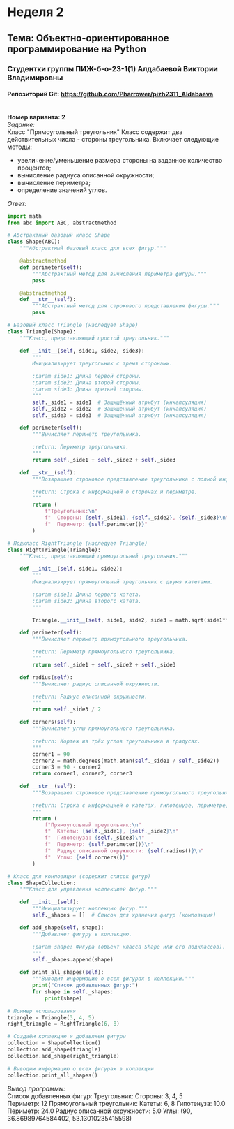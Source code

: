 # Неделя 2
## **Тема**: Объектно-ориентированное программирование на Python 
### Студентки группы ПИЖ-б-о-23-1(1) Алдабаевой Виктории Владимировны
#### Репозиторий Git: https://github.com/Pharrower/pizh2311_Aldabaeva <br><br>
**Номер варианта: 2**  
*Задание:*  
Класс "Прямоугольный треугольник"
Класс содержит два действительных числа - стороны треугольника. Включает следующие методы:
- увеличение/уменьшение размера стороны на заданное количество процентов;
- вычисление радиуса описанной окружности;
- вычисление периметра;
- определение значений углов. 

*Ответ:*  
```python
import math
from abc import ABC, abstractmethod

# Абстрактный базовый класс Shape
class Shape(ABC):
    """Абстрактный базовый класс для всех фигур."""

    @abstractmethod
    def perimeter(self):
        """Абстрактный метод для вычисления периметра фигуры."""
        pass

    @abstractmethod
    def __str__(self):
        """Абстрактный метод для строкового представления фигуры."""
        pass

# Базовый класс Triangle (наследует Shape)
class Triangle(Shape):
    """Класс, представляющий простой треугольник."""

    def __init__(self, side1, side2, side3):
        """
        Инициализирует треугольник с тремя сторонами.

        :param side1: Длина первой стороны.
        :param side2: Длина второй стороны.
        :param side3: Длина третьей стороны.
        """
        self._side1 = side1  # Защищённый атрибут (инкапсуляция)
        self._side2 = side2  # Защищённый атрибут (инкапсуляция)
        self._side3 = side3  # Защищённый атрибут (инкапсуляция)

    def perimeter(self):
        """Вычисляет периметр треугольника.

        :return: Периметр треугольника.
        """
        return self._side1 + self._side2 + self._side3

    def __str__(self):
        """Возвращает строковое представление треугольника с полной информацией.

        :return: Строка с информацией о сторонах и периметре.
        """
        return (
            f"Треугольник:\n"
            f"  Стороны: {self._side1}, {self._side2}, {self._side3}\n"
            f"  Периметр: {self.perimeter()}"
        )

# Подкласс RightTriangle (наследует Triangle)
class RightTriangle(Triangle):
    """Класс, представляющий прямоугольный треугольник."""

    def __init__(self, side1, side2):
        """
        Инициализирует прямоугольный треугольник с двумя катетами.

        :param side1: Длина первого катета.
        :param side2: Длина второго катета.
        """

        Triangle.__init__(self, side1, side2, side3 = math.sqrt(side1**2 + side2**2))

    def perimeter(self):
        """Вычисляет периметр прямоугольного треугольника.

        :return: Периметр прямоугольного треугольника.
        """
        return self._side1 + self._side2 + self._side3

    def radius(self):
        """Вычисляет радиус описанной окружности.

        :return: Радиус описанной окружности.
        """
        return self._side3 / 2

    def corners(self):
        """Вычисляет углы прямоугольного треугольника.

        :return: Кортеж из трёх углов треугольника в градусах.
        """
        corner1 = 90  
        corner2 = math.degrees(math.atan(self._side1 / self._side2)) 
        corner3 = 90 - corner2
        return corner1, corner2, corner3

    def __str__(self):
        """Возвращает строковое представление прямоугольного треугольника с полной информацией.

        :return: Строка с информацией о катетах, гипотенузе, периметре, радиусе и углах.
        """
        return (
            f"Прямоугольный треугольник:\n"
            f"  Катеты: {self._side1}, {self._side2}\n"
            f"  Гипотенуза: {self._side3}\n"
            f"  Периметр: {self.perimeter()}\n"
            f"  Радиус описанной окружности: {self.radius()}\n"
            f"  Углы: {self.corners()}"
        )

# Класс для композиции (содержит список фигур)
class ShapeCollection:
    """Класс для управления коллекцией фигур."""

    def __init__(self):
        """Инициализирует коллекцию фигур."""
        self._shapes = []  # Список для хранения фигур (композиция)

    def add_shape(self, shape):
        """Добавляет фигуру в коллекцию.

        :param shape: Фигура (объект класса Shape или его подклассов).
        """
        self._shapes.append(shape)

    def print_all_shapes(self):
        """Выводит информацию о всех фигурах в коллекции."""
        print("Список добавленных фигур:")
        for shape in self._shapes:
            print(shape)

# Пример использования
triangle = Triangle(3, 4, 5)
right_triangle = RightTriangle(6, 8)

# Создаём коллекцию и добавляем фигуры
collection = ShapeCollection()
collection.add_shape(triangle)
collection.add_shape(right_triangle)

# Выводим информацию о всех фигурах в коллекции
collection.print_all_shapes()
```  
*Вывод программы:*  
Список добавленных фигур:
Треугольник:
  Стороны: 3, 4, 5        
  Периметр: 12
Прямоугольный треугольник:
  Катеты: 6, 8
  Гипотенуза: 10.0        
  Периметр: 24.0
  Радиус описанной окружности: 5.0
  Углы: (90, 36.86989764584402, 53.13010235415598)

